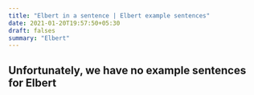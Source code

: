 ```yaml
---
title: "Elbert in a sentence | Elbert example sentences"
date: 2021-01-20T19:57:50+05:30
draft: falses
summary: "Elbert"
---
```

## Unfortunately, we have no example sentences for Elbert                 

